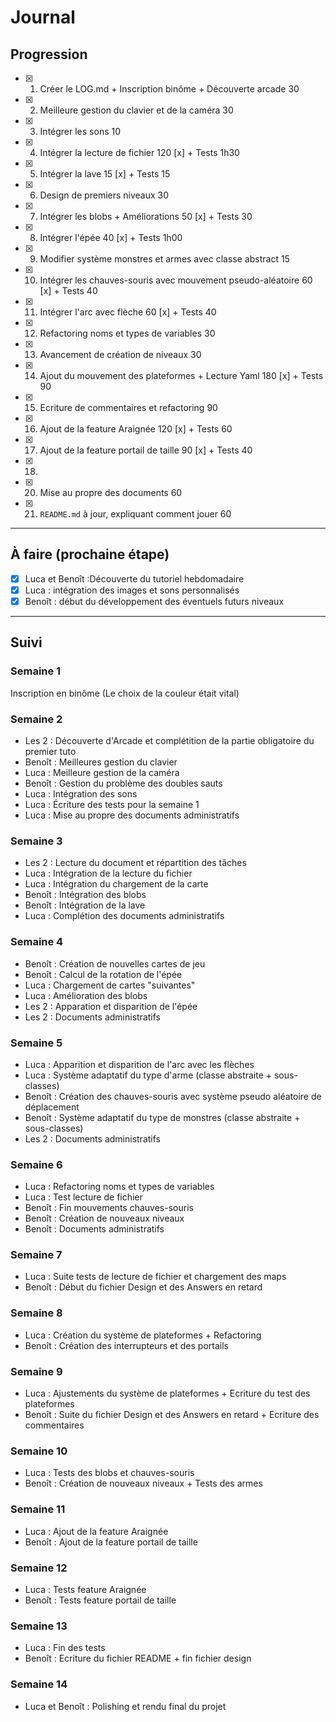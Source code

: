 # Journal

## Progression

* [x] 1. Créer le LOG.md + Inscription binôme + Découverte arcade      30
* [x] 2. Meilleure gestion du clavier et de la caméra                  30
* [x] 3. Intégrer les sons                                             10
* [x] 4. Intégrer la lecture de fichier                                120 [x] + Tests 1h30
* [x] 5. Intégrer la lave                                              15  [x] + Tests 15
* [x] 6. Design de premiers niveaux                                    30
* [x] 7. Intégrer les blobs + Améliorations                            50  [x] + Tests 30
* [x] 8. Intégrer l'épée                                               40  [x] + Tests 1h00
* [x] 9. Modifier système monstres et armes avec classe abstract       15
* [x] 10. Intégrer les chauves-souris avec mouvement pseudo-aléatoire  60  [x] + Tests 40
* [x] 11. Intégrer l'arc avec flèche                                   60  [x] + Tests 40
* [x] 12. Refactoring noms et types de variables                       30
* [x] 13. Avancement de création de niveaux                            30
* [x] 14. Ajout du mouvement des plateformes + Lecture Yaml            180 [x] + Tests 90
* [x] 15. Ecriture de commentaires et refactoring                      90
* [x] 16. Ajout de la feature Araignée                                 120 [x] + Tests 60
* [x] 17. Ajout de la feature portail de taille                        90  [x] + Tests 40
* [x] 18. 
* [x] 20. Mise au propre des documents                                60
* [x] 21. `README.md` à jour, expliquant comment jouer                60


---

## À faire (prochaine étape)

* [x] Luca et Benoît :Découverte du tutoriel hebdomadaire 
* [x] Luca : intégration des images et sons personnalisés
* [x] Benoît : début du développement des éventuels futurs niveaux

---

## Suivi

### Semaine 1
Inscription en binôme (Le choix de la couleur était vital)

### Semaine 2
* Les 2 : Découverte d'Arcade et complétition de la partie obligatoire du premier tuto
* Benoît : Meilleures gestion du clavier
* Luca : Meilleure gestion de la caméra
* Benoît : Gestion du problème des doubles sauts
* Luca : Intégration des sons
* Luca : Écriture des tests pour la semaine 1
* Luca : Mise au propre des documents administratifs

### Semaine 3
* Les 2 : Lecture du document et répartition des tâches
* Luca : Intégration de la lecture du fichier
* Luca : Intégration du chargement de la carte
* Benoît : Intégration des blobs
* Benoît : Intégration de la lave
* Luca : Complétion des documents administratifs

### Semaine 4
* Benoît : Création de nouvelles cartes de jeu
* Benoît : Calcul de la rotation de l'épée
* Luca : Chargement de cartes "suivantes"
* Luca : Amélioration des blobs
* Les 2 : Apparation et disparition de l'épée
* Les 2 : Documents administratifs

### Semaine 5
* Luca : Apparition et disparition de l'arc avec les flèches
* Luca : Système adaptatif du type d'arme (classe abstraite + sous-classes)
* Benoît : Création des chauves-souris avec système pseudo aléatoire de déplacement
* Benoît : Système adaptatif du type de monstres (classe abstraite + sous-classes)
* Les 2 : Documents administratifs

### Semaine 6
* Luca : Refactoring noms et types de variables
* Luca : Test lecture de fichier
* Benoît : Fin mouvements chauves-souris
* Benoît : Création de nouveaux niveaux
* Benoît : Documents administratifs

### Semaine 7
* Luca : Suite tests de lecture de fichier et chargement des maps
* Benoît : Début du fichier Design et des Answers en retard

### Semaine 8
* Luca : Création du système de plateformes + Refactoring
* Benoît : Création des interrupteurs et des portails

### Semaine 9
* Luca : Ajustements du système de plateformes + Ecriture du test des plateformes
* Benoît : Suite du fichier Design et des Answers en retard + Ecriture des commentaires

### Semaine 10
* Luca : Tests des blobs et chauves-souris
* Benoît : Création de nouveaux niveaux + Tests des armes

### Semaine 11
* Luca : Ajout de la feature Araignée
* Benoît : Ajout de la feature portail de taille

### Semaine 12
* Luca : Tests feature Araignée
* Benoît : Tests feature portail de taille

### Semaine 13
* Luca : Fin des tests
* Benoît : Ecriture du fichier README + fin fichier design

### Semaine 14
* Luca et Benoît : Polishing et rendu final du projet
